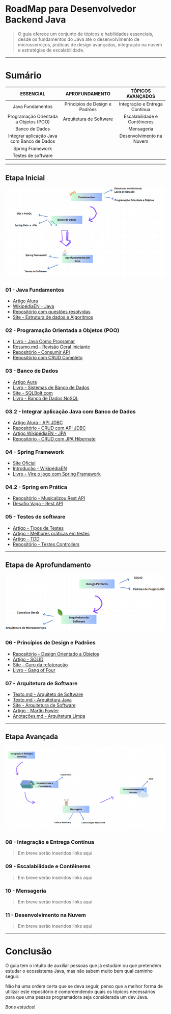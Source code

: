 # RoadMap para Desenvolvedor Backend Java

> O guia oferece um conjunto de tópicos e habilidades essenciais, desde os fundamentos do Java até o desenvolvimento de microsserviços, práticas de design avançadas, integração na nuvem e estratégias de escalabilidade.


---
# Sumário

| ESSENCIAL                                  | APROFUNDAMENTO                                        | TÓPICOS AVANÇADOS                            |
|      :---:                                 |        :---:                                          |          :---:                               |
| Java Fundamentos                           | Princípios de Design e Padrões                        | Integração e Entrega Contínua                |
| Programação Orientada a Objetos (POO)      | Arquitetura de Software                               | Escalabilidade e Contêineres                 |
| Banco de Dados                             |                                                       | Mensageria                                   |
| Integrar aplicação Java com Banco de Dados |                                                       | Desenvolvimento na Nuvem                     |
| Spring Framework                           |                                                       |                                              |
| Testes de software                         |                                                       |                                              |


---
## Etapa Inicial

![etapa01](/imgs/tp01.png)

### 01 - Java Fundamentos
- [Artigo Alura](https://www.alura.com.br/artigos/java)
- [WikipédiaEN - Java](https://en.wikipedia.org/wiki/Java_(programming_language))
- [Repositório com questões resolvidas](https://github.com/joao-pedro-angelo/JavaSolvedProblems)
- [Site - Estrutura de dados e Algoritmos](https://joaoarthurbm.github.io/eda/conteudo/)
  

### 02 - Programação Orientada a Objetos (POO)
- [Livro - Java Como Programar](https://www.amazon.com.br/Java%C2%AE-como-programar-Paul-Deitel/dp/8543004799)
- [Resumo.md - Revisão Geral Iniciante](/revisaoConceitosIniciais.md)
- [Repositório - Consumir API](https://github.com/joao-pedro-angelo/DadosCamaraDeputados)
- [Repositório com CRUD Completo](https://github.com/joao-pedro-angelo/ClassicBank)


### 03 - Banco de Dados
- [Artigo Aura](https://www.alura.com.br/artigos/banco-de-dados)
- [Livro - Sistemas de Banco de Dados](https://www.amazon.com.br/Sistemas-banco-dados-Ramez-Elmasri/dp/8579360854)
- [Site - SQLBolt.com](https://sqlbolt.com/)
- [Livro - Banco de Dados NoSQL](https://www.casadocodigo.com.br/products/livro-nosql)


### 03.2 - Integrar aplicação Java com Banco de Dados
- [Artigo Alura - API JDBC](https://www.alura.com.br/artigos/conhecendo-o-jdbc)
- [Repositório - CRUD com API JDBC](https://github.com/joao-pedro-angelo/ClassicBank)
- [Artigo WikipédiaEN - JPA](https://en.wikipedia.org/wiki/Jakarta_Persistence)
- [Repositório - CRUD com JPA Hibernate](https://github.com/joao-pedro-angelo/JPA-Hibernate)


### 04 - Spring Framework
- [Site Oficial](https://spring.io/projects)
- [Introdução - WikipédiaEN](https://en.wikipedia.org/wiki/Spring_Framework)
- [Livro - Vire o jogo com Spring Framework](https://www.casadocodigo.com.br/products/livro-spring-framework)


### 04.2 - Spring em Prática
- [Repositório - Musicalizou Rest API](https://github.com/joao-pedro-angelo/Musicalizou)
- [Desafio Vaga - Rest API](https://github.com/joao-pedro-angelo/PicPaySimplificado)


### 05 - Testes de software
- [Artigo - Tipos de Testes](https://www.alura.com.br/artigos/tipos-de-testes-principais-por-que-utiliza-los)
- [Artigo - Melhores práticas em testes](https://medium.com/@pablodarde/testes-unit%C3%A1rios-com-tdd-test-driven-development-657f3dadad06)
- [Artigo - TDD](https://tdd.caelum.com.br/)
- [Repositório - Testes Controllers](https://github.com/joao-pedro-angelo/Musicalizou/tree/master/src/test/java/com/music/review/app/controllers)


---
## Etapa de Aprofundamento
![etapa02](/imgs/tp02.png)


### 06 - Princípios de Design e Padrões
- [Repositório - Design Orientado a Objetos](https://github.com/joao-pedro-angelo/DesignPatterns)
- [Artigo - SOLID](https://www.alura.com.br/artigos/solid)
- [Site - Guru da refatoração](https://refactoring.guru/design-patterns)
- [Livro - Gang of Four](https://www.amazon.com.br/Padr%C3%B5es-Projetos-Solu%C3%A7%C3%B5es-Reutiliz%C3%A1veis-Orientados/dp/8573076100)


### 07 - Arquitetura de Software
- [Texto.md - Arquiteto de Software](/oArquiteto.md)
- [Texto.md - Arquitetura Java](/JitCompiler.md)
- [Site - Arquitetura de Software](https://joaoarthurbm.github.io/arquitetura-de-software/conteudo/)
- [Artigo - Martin Fowler](https://martinfowler.com/architecture/) 
- [Anotações.md - Arquitetura Limpa](/ArquiteturaLimpa.md)


---
## Etapa Avançada
![etapa03](/imgs/tp03.png)


### 08 - Integração e Entrega Contínua
> Em breve serão inseridos links aqui


### 09 - Escalabilidade e Contêineres
> Em breve serão inseridos links aqui


### 10 - Mensageria
> Em breve serão inseridos links aqui


### 11 - Desenvolvimento na Nuvem
> Em breve serão inseridos links aqui


---
# Conclusão

O guia tem o intuito de auxiliar pessoas que já estudam ou que pretendem estudar o ecossistema Java, mas não sabem muito bem qual caminho seguir.

Não há uma ordem certa que se deva seguir, penso que a melhor forma de utilizar este repositório é compreendendo quais os tópicos necessários para que uma pessoa programadora seja considerada um dev Java. 

*Bons estudos!*
